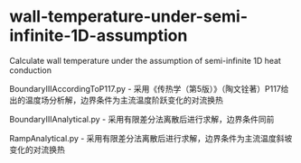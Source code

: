 # wall-temperature-under-semi-infinite-1D-assumption
Calculate wall temperature under the assumption of semi-infinite 1D heat conduction

BoundaryIIIAccordingToP117.py - 采用《传热学（第5版）》（陶文铨著）P117给出的温度场分析解，边界条件为主流温度阶跃变化的对流换热

BoundaryIIIAnalytical.py - 采用有限差分法离散后进行求解，边界条件同前

RampAnalytical.py - 采用有限差分法离散后进行求解，边界条件为主流温度斜坡变化的对流换热
